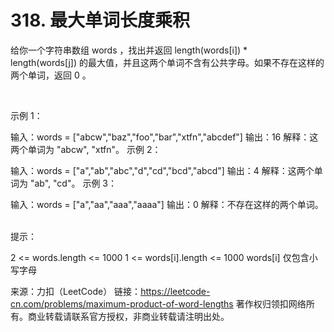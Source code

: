 # 318. 最大单词长度乘积

给你一个字符串数组 words ，找出并返回 length(words[i]) * length(words[j]) 的最大值，并且这两个单词不含有公共字母。如果不存在这样的两个单词，返回 0 。

 

示例 1：

输入：words = ["abcw","baz","foo","bar","xtfn","abcdef"]
输出：16 
解释：这两个单词为 "abcw", "xtfn"。
示例 2：

输入：words = ["a","ab","abc","d","cd","bcd","abcd"]
输出：4 
解释：这两个单词为 "ab", "cd"。
示例 3：

输入：words = ["a","aa","aaa","aaaa"]
输出：0 
解释：不存在这样的两个单词。
 

提示：

2 <= words.length <= 1000
1 <= words[i].length <= 1000
words[i] 仅包含小写字母

来源：力扣（LeetCode）
链接：https://leetcode-cn.com/problems/maximum-product-of-word-lengths
著作权归领扣网络所有。商业转载请联系官方授权，非商业转载请注明出处。